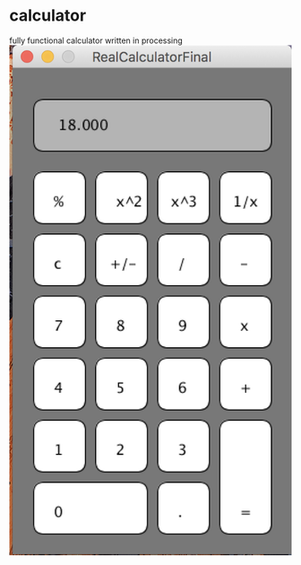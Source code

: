 # calculator
fully functional calculator written in processing
![calculator app](https://github.com/vinchang920/calculator/blob/master/calcscreenshot.png)

